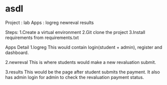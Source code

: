 # asdl

Project : lab
  Apps  : logreg
          newreval
          results
          
Steps:
1.Create a virtual environment
2.Git clone the project
3.Install requirements from requirements.txt


Apps Detail
1.logreg
  This would contain login(student + admin), register and dashboard.
  
2.newreval
  This is where students would make a new revaluation submit.
  
3.results
  This would be the page after student submits the payment.
  It also has admin login for admin to check the revaluation payment status.
